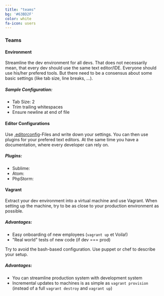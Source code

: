 ```yaml
---
title: "teams"
bg: '#63BD2F'
color: white
fa-icon: users
---
```


### Teams

#### Environment

Streamline the dev environment for all devs. That does not necessarily mean, that every dev should use the same text editor/IDE. Everyone should use his/her prefered tools. But there need to be a consensus about some basic settings (like tab size, line breaks, …).

##### Sample Configuration:

- Tab Size: 2
- Trim trailing whitespaces
- Ensure newline at end of file

#### Editor Configurations

Use [.editorconfig](http://editorconfig.org/)-Files and write down your settings. You can then use plugins for your prefered text editors. At the same time you have a documentation, where every developer can rely on.

##### Plugins:

- Sublime:
- Atom:
- PhpStorm:

#### Vagrant

Extract your dev environment into a virtual machine and use Vagrant. When setting up the machine, try to be as close to your production environment as possible.

##### Advantages:

- Easy onboarding of new employees (`vagrant up` et Voila!)
- "Real world" tests of new code (if dev === prod)

Try to avoid the bash-based configuration. Use puppet or chef to describe your setup.

##### Advantages:

- You can streamline production system with development system
- Incremental updates to machines is as simple as `vagrant provision` (instead of a full `vagrant destroy` and `vagrant up`)


